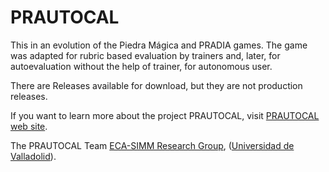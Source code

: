 # PRAUTOCAL

This in an evolution of the Piedra Mágica and PRADIA games. The game was adapted for rubric based evaluation by trainers and, later, for autoevaluation without the help of trainer, for autonomous user.

There are Releases available for download, but they are not production releases.

If you want to learn more about the project PRAUTOCAL, visit [PRAUTOCAL web site](https://eca-simm.uva.es/es/proyectos/tin2017-88858-c2-1-r/).

The PRAUTOCAL Team
[ECA-SIMM Research Group](https://eca-simm.uva.es), ([Universidad de Valladolid](https://www.uva.es)).
